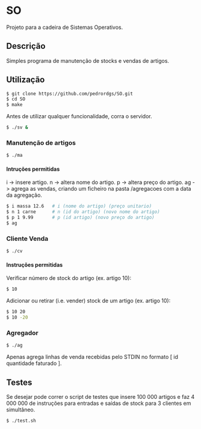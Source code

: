 # SO

Projeto para a cadeira de Sistemas Operativos.

## Descrição

Simples programa de manutenção de stocks e vendas de artigos.

## Utilização

```bash
$ git clone https://github.com/pedrordgs/SO.git
$ cd SO
$ make
```

Antes de utilizar qualquer funcionalidade, corra o servidor.

```bash
$ ./sv &
```

### Manutenção de artigos

```bash
$ ./ma
```

#### Intruções permitidas

i -> insere artigo.
n -> altera nome do artigo.
p -> altera preço do artigo.
ag -> agrega as vendas, criando um ficheiro na pasta /agregacoes com a data da agregação.

```bash
$ i massa 12.6   # i (nome do artigo) (preço unitario)
$ n 1 carne      # n (id do artigo) (novo nome do artigo)
$ p 1 9.99       # p (id artigo) (novo preço do artigo)
$ ag
```

### Cliente Venda

```bash
$ ./cv
```

#### Instruções permitidas

Verificar número de stock do artigo (ex. artigo 10):
```bash
$ 10
```

Adicionar ou retirar (i.e. vender) stock de um artigo (ex. artigo 10):
```bash
$ 10 20
$ 10 -20
```

### Agregador

```bash
$ ./ag
```

Apenas agrega linhas de venda recebidas pelo STDIN no formato [ id quantidade faturado ].

## Testes

Se desejar pode correr o script de testes que insere 100 000 artigos e faz 4 000 000 de instruções para entradas e saídas de stock para 3 clientes em simultâneo.

```bash
$ ./test.sh
```
